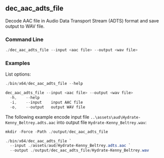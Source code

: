 ## dec_aac_adts_file

Decode AAC file in Audio Data Transport Stream (ADTS) format and save output to WAV file.

### Command Line

```powershell
./dec_aac_adts_file --input <aac file> --output <wav file>
```

###	Examples

List options:

```powershell
./bin/x64/dec_aac_adts_file --help

dec_aac_adts_file --input <aac file> --output <wav file>
  -h,    --help
  -i,    --input    input AAC file
  -o,    --output   output WAV file
```

The following example encode input file `..\assets\aud\Hydrate-Kenny_Beltrey.adts.aac` into output file `Hydrate-Kenny_Beltrey.wav`:

```powershell
mkdir -Force -Path ./output/dec_aac_adts_file

./bin/x64/dec_aac_adts_file `
  --input ./assets/aud/Hydrate-Kenny_Beltrey.adts.aac `
  --output ./output/dec_aac_adts_file/Hydrate-Kenny_Beltrey.wav
```

